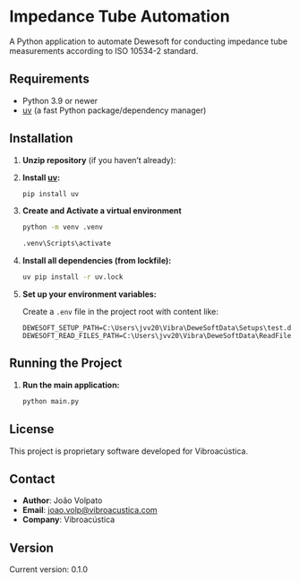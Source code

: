# Impedance Tube Automation

A Python application to automate Dewesoft for conducting impedance tube measurements according to ISO 10534-2 standard.

## Requirements

- Python 3.9 or newer
- [uv](https://github.com/astral-sh/uv) (a fast Python package/dependency manager)

## Installation

1. **Unzip repository** (if you haven’t already):

2. **Install [uv](https://github.com/astral-sh/uv):**

   ```sh
   pip install uv
   ```

3. **Create and Activate a virtual environment**
   ```sh
   python -m venv .venv

   .venv\Scripts\activate
   ```

3. **Install all dependencies (from lockfile):**

   ```sh
   uv pip install -r uv.lock
   ```



4. **Set up your environment variables:**

   Create a `.env` file in the project root with content like:

   ```
   DEWESOFT_SETUP_PATH=C:\Users\jvv20\Vibra\DeweSoftData\Setups\test.dxs
   DEWESOFT_READ_FILES_PATH=C:\Users\jvv20\Vibra\DeweSoftData\ReadFiles
   ```

## Running the Project

1. **Run the main application:**

   ```sh
   python main.py
   ```


## License

This project is proprietary software developed for Vibroacústica.

## Contact

- **Author**: João Volpato
- **Email**: joao.volp@vibroacustica.com
- **Company**: Vibroacústica

## Version

Current version: 0.1.0
